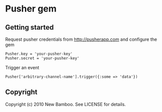Pusher gem
==========

Getting started
---------------

Request pusher credentials from <http://pusherapp.com> and configure the gem

    Pusher.key = 'your-pusher-key'
    Pusher.secret = 'your-pusher-key'

Trigger an event

    Pusher['arbitrary-channel-name'].trigger({:some => 'data'})

Copyright
---------

Copyright (c) 2010 New Bamboo. See LICENSE for details.
